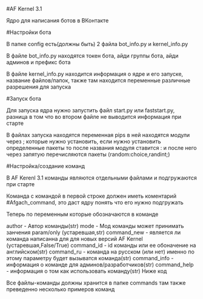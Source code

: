 #AF Kernel 3.1

Ядро для написания ботов в ВКонтакте


#Настройки бота

В папке config есть(должны быть) 2 файла bot_info.py и kernel_info.py

В файле bot_info.py находятся токен бота, айди группы бота, айди админов и префикс бота

В файле kernel_info.py находится информация о ядре и его запуске, название файлов/папок, также там находится переменные различные разрешения для запуска


#Запуск бота

Для запуска ядра нужно запустить файл start.py или faststart.py, разница в том что во втором файле не выводится информация при старте

В файлах запуска находятся переменная pips в ней находятся модули через ; которые нужно установить, если нужно установить определенные пакеты то после названия модуля ставится : и после него через запятую перечисляются пакеты (random:choice,randint;)


#Настройка/создание команд

В AF Kerenl 3.1 команды являются отдельными файлами и подгружаются при старте

Команда с командой  в первой строке должен иметь коментарий #Afgach_command, это даст ядру понять что его нужно подгружать

Теперь по переменным которые обозначаются в команде

author - Автор команды(str)
mode - Мод команды может принимать занчения param/only (устаревшая,str)
command_new - является ли команда написанна для для новых версий AF Kernel (устаревшая,False/True)
command_id - id команды или ее обоначение на английском(str)
command_ru - команда на русском (или нет) именно по этому параметру будет вызыватся команда(str)
command_info - информация о команде для админов/разработчиков(str)
command_help - информация о том как использовать команду(str)
Ниже код


Все файлы-команды должны хранится в папке commands там также преведенно несколько примеров команд





